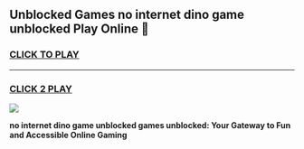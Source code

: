 
## Unblocked Games no internet dino game unblocked Play Online 👋
<h3>
<a href="https://news.freeplayer.one?title=no_internet_dino_game_unblocked&ref=17F">CLICK TO PLAY</a></h3>
<hr>

<h3>
<a href="https://news.freeplayer.one?title=no_internet_dino_game_unblocked&ref=17F">CLICK 2 PLAY</a>
  
</h3>

<a href="https://news.freeplayer.one?title=no_internet_dino_game_unblocked&ref=17F/"><img src="https://clearcache.store/games.png"></a>


**no internet dino game unblocked games unblocked: Your Gateway to Fun and Accessible Online Gaming**
